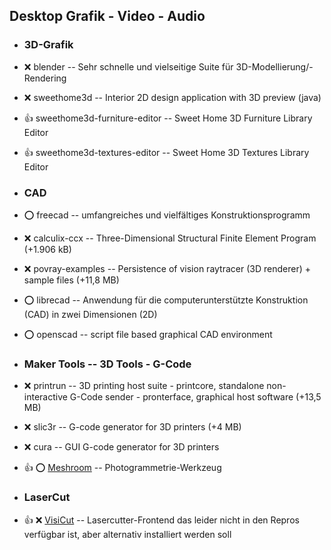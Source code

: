 ##  Desktop Grafik - Video - Audio

- ###  3D-Grafik

- :x:  blender  --	Sehr schnelle und vielseitige Suite für 3D-Modellierung/-Rendering
- :x:  sweethome3d  --	Interior 2D design application with 3D preview (java)
- :+1:  sweethome3d-furniture-editor  -- Sweet Home 3D Furniture Library Editor
- :+1:  sweethome3d-textures-editor  --  Sweet Home 3D Textures Library Editor

- ###  CAD

- :o:  freecad  -- umfangreiches und vielfältiges Konstruktionsprogramm
- :x:  calculix-ccx  -- Three-Dimensional Structural Finite Element Program (+1.906 kB)
- :x:  povray-examples  -- Persistence of vision raytracer (3D renderer) + sample files (+11,8 MB)
- :o:  librecad  --	Anwendung für die computerunterstützte Konstruktion (CAD) in zwei Dimensionen (2D)
- :o:  openscad  --	script file based graphical CAD environment


- ###  Maker Tools  -- 3D Tools - G-Code

- :x:  printrun  -- 3D printing host suite - printcore, standalone non-interactive G-Code sender - pronterface, graphical host software (+13,5 MB)
- :x:  slic3r  -- G-code generator for 3D printers (+4 MB)
- :x:  cura  --	GUI G-code generator for 3D printers
- :+1: :o:  [Meshroom](https://github.com/alicevision/meshroom/releases/download/v2018.1.0/Meshroom-2018.1.0-linux.tar.gz)  -- Photogrammetrie-Werkzeug

- ###  LaserCut

[//]: # ( http://download.visicut.org/master )
- :+1: :x:  [VisiCut](https://download.visicut.org/files/master/Debian-Ubuntu-Mint/visicut_1.9-139-g2ed60ea3-1_all.deb)  -- Lasercutter-Frontend das leider nicht in den Repros verfügbar ist, aber alternativ installiert werden soll
